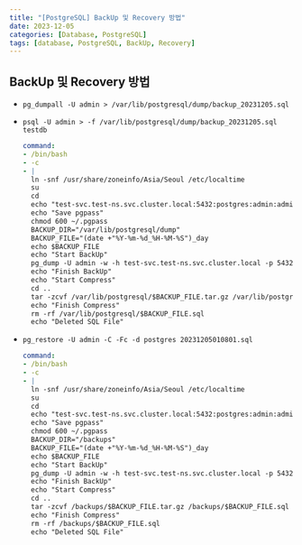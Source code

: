 ```yaml
---
title: "[PostgreSQL] BackUp 및 Recovery 방법"
date: 2023-12-05
categories: [Database, PostgreSQL]
tags: [database, PostgreSQL, BackUp, Recovery]
---
```


## BackUp 및 Recovery 방법

- `pg_dumpall -U admin > /var/lib/postgresql/dump/backup_20231205.sql`
- `psql -U admin > -f /var/lib/postgresql/dump/backup_20231205.sql testdb`

  ```yaml
  command:
  - /bin/bash
  - -c
  - |
    ln -snf /usr/share/zoneinfo/Asia/Seoul /etc/localtime
    su
    cd
    echo "test-svc.test-ns.svc.cluster.local:5432:postgres:admin:admin1!" > .pgpass
    echo "Save pgpass"
    chmod 600 ~/.pgpass
    BACKUP_DIR="/var/lib/postgresql/dump"
    BACKUP_FILE="(date +"%Y-%m-%d_%H-%M-%S")_day
    echo $BACKUP_FILE
    echo "Start BackUp"
    pg_dump -U admin -w -h test-svc.test-ns.svc.cluster.local -p 5432 -T tb_test -F c postgres > ${BACKUP_DIR}/${BACKUP_FILE}.sql
    echo "Finish BackUp"
    echo "Start Compress"
    cd ..
    tar -zcvf /var/lib/postgresql/$BACKUP_FILE.tar.gz /var/lib/postgresql/$BACKUP_FILE.sql
    echo "Finish Compress"
    rm -rf /var/lib/postgresql/$BACKUP_FILE.sql
    echo "Deleted SQL File"
  ```

- `pg_restore -U admin -C -Fc -d postgres 20231205010801.sql`

  ```yaml
  command:
  - /bin/bash
  - -c
  - |
    ln -snf /usr/share/zoneinfo/Asia/Seoul /etc/localtime
    su
    cd
    echo "test-svc.test-ns.svc.cluster.local:5432:postgres:admin:admin1!" > .pgpass
    echo "Save pgpass"
    chmod 600 ~/.pgpass
    BACKUP_DIR="/backups"
    BACKUP_FILE="(date +"%Y-%m-%d_%H-%M-%S")_day
    echo $BACKUP_FILE
    echo "Start BackUp"
    pg_dump -U admin -w -h test-svc.test-ns.svc.cluster.local -p 5432 -T tb_test -F c postgres > ${BACKUP_DIR}/${BACKUP_FILE}.sql
    echo "Finish BackUp"
    echo "Start Compress"
    cd ..
    tar -zcvf /backups/$BACKUP_FILE.tar.gz /backups/$BACKUP_FILE.sql
    echo "Finish Compress"
    rm -rf /backups/$BACKUP_FILE.sql
    echo "Deleted SQL File"
  ```
